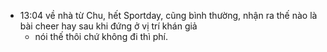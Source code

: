 - 13:04 về nhà từ Chu, hết Sportday, cũng bình thường, nhận ra thế nào là bài cheer hay sau khi đứng ở vị trí khán giả
	- nói thế thôi chứ không đi thì phí.